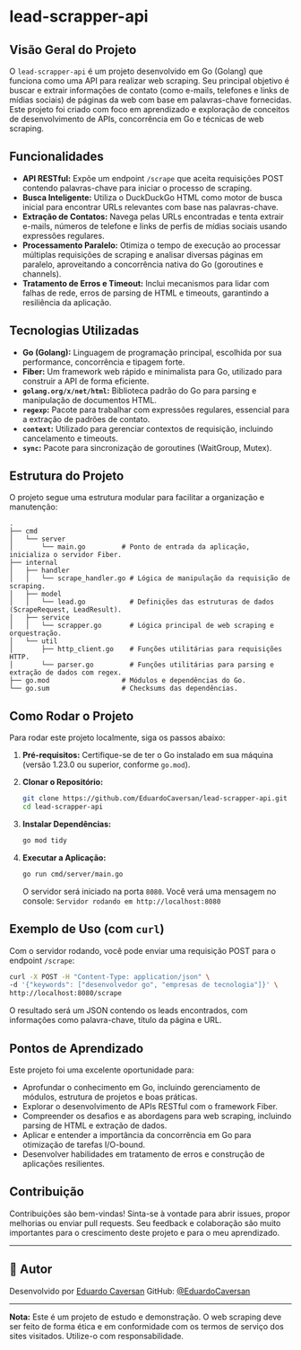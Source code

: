 # lead-scrapper-api

## Visão Geral do Projeto

O `lead-scrapper-api` é um projeto desenvolvido em Go (Golang) que funciona como uma API para realizar web scraping. Seu principal objetivo é buscar e extrair informações de contato (como e-mails, telefones e links de mídias sociais) de páginas da web com base em palavras-chave fornecidas. Este projeto foi criado com foco em aprendizado e exploração de conceitos de desenvolvimento de APIs, concorrência em Go e técnicas de web scraping.

## Funcionalidades

*   **API RESTful:** Expõe um endpoint `/scrape` que aceita requisições POST contendo palavras-chave para iniciar o processo de scraping.
*   **Busca Inteligente:** Utiliza o DuckDuckGo HTML como motor de busca inicial para encontrar URLs relevantes com base nas palavras-chave.
*   **Extração de Contatos:** Navega pelas URLs encontradas e tenta extrair e-mails, números de telefone e links de perfis de mídias sociais usando expressões regulares.
*   **Processamento Paralelo:** Otimiza o tempo de execução ao processar múltiplas requisições de scraping e analisar diversas páginas em paralelo, aproveitando a concorrência nativa do Go (goroutines e channels).
*   **Tratamento de Erros e Timeout:** Inclui mecanismos para lidar com falhas de rede, erros de parsing de HTML e timeouts, garantindo a resiliência da aplicação.

## Tecnologias Utilizadas

*   **Go (Golang):** Linguagem de programação principal, escolhida por sua performance, concorrência e tipagem forte.
*   **Fiber:** Um framework web rápido e minimalista para Go, utilizado para construir a API de forma eficiente.
*   **`golang.org/x/net/html`:** Biblioteca padrão do Go para parsing e manipulação de documentos HTML.
*   **`regexp`:** Pacote para trabalhar com expressões regulares, essencial para a extração de padrões de contato.
*   **`context`:** Utilizado para gerenciar contextos de requisição, incluindo cancelamento e timeouts.
*   **`sync`:** Pacote para sincronização de goroutines (WaitGroup, Mutex).

## Estrutura do Projeto

O projeto segue uma estrutura modular para facilitar a organização e manutenção:

```
. 
├── cmd
│   └── server
│       └── main.go         # Ponto de entrada da aplicação, inicializa o servidor Fiber.
├── internal
│   ├── handler
│   │   └── scrape_handler.go # Lógica de manipulação da requisição de scraping.
│   ├── model
│   │   └── lead.go           # Definições das estruturas de dados (ScrapeRequest, LeadResult).
│   ├── service
│   │   └── scrapper.go       # Lógica principal de web scraping e orquestração.
│   └── util
│       ├── http_client.go    # Funções utilitárias para requisições HTTP.
│       └── parser.go         # Funções utilitárias para parsing e extração de dados com regex.
├── go.mod                  # Módulos e dependências do Go.
└── go.sum                  # Checksums das dependências.
```

## Como Rodar o Projeto

Para rodar este projeto localmente, siga os passos abaixo:

1.  **Pré-requisitos:** Certifique-se de ter o Go instalado em sua máquina (versão 1.23.0 ou superior, conforme `go.mod`).

2.  **Clonar o Repositório:**
    ```bash
    git clone https://github.com/EduardoCaversan/lead-scrapper-api.git
    cd lead-scrapper-api
    ```

3.  **Instalar Dependências:**
    ```bash
    go mod tidy
    ```

4.  **Executar a Aplicação:**
    ```bash
    go run cmd/server/main.go
    ```

    O servidor será iniciado na porta `8080`. Você verá uma mensagem no console:
    `Servidor rodando em http://localhost:8080`

## Exemplo de Uso (com `curl`)

Com o servidor rodando, você pode enviar uma requisição POST para o endpoint `/scrape`:

```bash
curl -X POST -H "Content-Type: application/json" \
-d '{"keywords": ["desenvolvedor go", "empresas de tecnologia"]}' \
http://localhost:8080/scrape
```

O resultado será um JSON contendo os leads encontrados, com informações como palavra-chave, título da página e URL.

## Pontos de Aprendizado

Este projeto foi uma excelente oportunidade para:

*   Aprofundar o conhecimento em Go, incluindo gerenciamento de módulos, estrutura de projetos e boas práticas.
*   Explorar o desenvolvimento de APIs RESTful com o framework Fiber.
*   Compreender os desafios e as abordagens para web scraping, incluindo parsing de HTML e extração de dados.
*   Aplicar e entender a importância da concorrência em Go para otimização de tarefas I/O-bound.
*   Desenvolver habilidades em tratamento de erros e construção de aplicações resilientes.

## Contribuição

Contribuições são bem-vindas! Sinta-se à vontade para abrir issues, propor melhorias ou enviar pull requests. Seu feedback e colaboração são muito importantes para o crescimento deste projeto e para o meu aprendizado.

---

## 👤 Autor

Desenvolvido por [Eduardo Caversan](mailto:educaversan.dev@gmail.com)
GitHub: [@EduardoCaversan](https://github.com/EduardoCaversan)

---

**Nota:** Este é um projeto de estudo e demonstração. O web scraping deve ser feito de forma ética e em conformidade com os termos de serviço dos sites visitados. Utilize-o com responsabilidade.